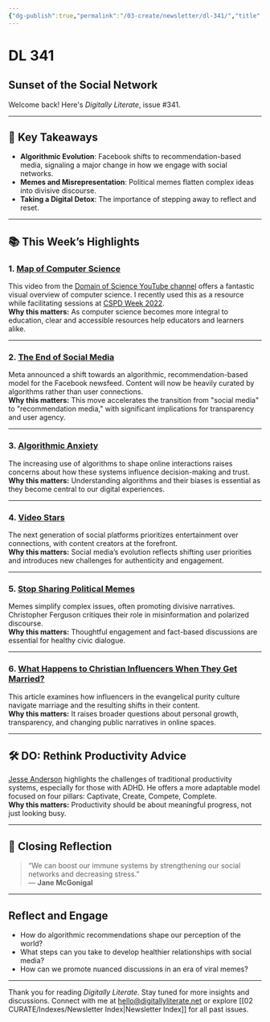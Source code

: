 ```yaml
---
{"dg-publish":true,"permalink":"/03-create/newsletter/dl-341/","title":"Sunset of the Social Network","tags":["algorithms","education","facebook","privacy","social-media","identity"]}
---
```



# DL 341

## Sunset of the Social Network

Welcome back! Here's _Digitally Literate_, issue #341.  

---

## 🔖 Key Takeaways

- **Algorithmic Evolution**: Facebook shifts to recommendation-based media, signaling a major change in how we engage with social networks.  
- **Memes and Misrepresentation**: Political memes flatten complex ideas into divisive discourse.  
- **Taking a Digital Detox**: The importance of stepping away to reflect and reset.  

---

## 📚 This Week’s Highlights

### 1. **[Map of Computer Science](https://www.youtube.com/watch?v=SzJ46YA_RaA)**  
This video from the [Domain of Science YouTube channel](https://www.youtube.com/c/DomainofScience) offers a fantastic visual overview of computer science. I recently used this as a resource while facilitating sessions at [CSPD Week 2022](https://southcarolina.csteachers.org/page/cspdweek).  
**Why this matters:** As computer science becomes more integral to education, clear and accessible resources help educators and learners alike.

---

### 2. **[The End of Social Media](https://mignano.medium.com/the-end-of-social-media-a88ffed21f86)**  
Meta announced a shift towards an algorithmic, recommendation-based model for the Facebook newsfeed. Content will now be heavily curated by algorithms rather than user connections.  
**Why this matters:** This move accelerates the transition from "social media" to "recommendation media," with significant implications for transparency and user agency.

---

### 3. **[Algorithmic Anxiety](https://www.newyorker.com/culture/infinite-scroll/the-age-of-algorithmic-anxiety?ref=refind)**  
The increasing use of algorithms to shape online interactions raises concerns about how these systems influence decision-making and trust.  
**Why this matters:** Understanding algorithms and their biases is essential as they become central to our digital experiences.

---

### 4. **[Video Stars](https://www.peoplevsalgorithms.com/p/video-stars)**  
The next generation of social platforms prioritizes entertainment over connections, with content creators at the forefront.  
**Why this matters:** Social media’s evolution reflects shifting user priorities and introduces new challenges for authenticity and engagement.

---

### 5. **[Stop Sharing Political Memes](https://quillette.com/2022-07-23/stop-sharing-political-memes/)**  
Memes simplify complex issues, often promoting divisive narratives. Christopher Ferguson critiques their role in misinformation and polarized discourse.  
**Why this matters:** Thoughtful engagement and fact-based discussions are essential for healthy civic dialogue.

---

### 6. **[What Happens to Christian Influencers When They Get Married?](https://www.buzzfeednews.com/article/kelseyweekman/christian-influencers-purity-culture-marriage?ref=refind)**  
This article examines how influencers in the evangelical purity culture navigate marriage and the resulting shifts in their content.  
**Why this matters:** It raises broader questions about personal growth, transparency, and changing public narratives in online spaces.

---

## 🛠️ DO: Rethink Productivity Advice

[Jesse Anderson](https://jessejanderson.com/) highlights the challenges of traditional productivity systems, especially for those with ADHD. He offers a more adaptable model focused on four pillars: Captivate, Create, Compete, Complete.  
**Why this matters:** Productivity should be about meaningful progress, not just looking busy.

---

## 🌟 Closing Reflection

> “We can boost our immune systems by strengthening our social networks and decreasing stress.”  
> — **Jane McGonigal**

---

## Reflect and Engage

- How do algorithmic recommendations shape our perception of the world?  
- What steps can you take to develop healthier relationships with social media?  
- How can we promote nuanced discussions in an era of viral memes?

---

Thank you for reading _Digitally Literate_. Stay tuned for more insights and discussions. Connect with me at [hello@digitallyliterate.net](mailto:hello@digitallyliterate.net) or explore [[02 CURATE/Indexes/Newsletter Index\|Newsletter Index]] for all past issues.
